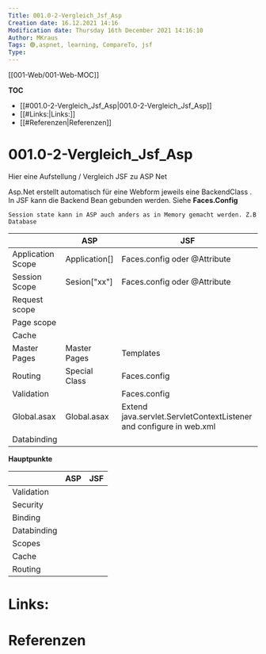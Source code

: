```yaml
---
Title: 001.0-2-Vergleich_Jsf_Asp
Creation date: 16.12.2021 14:16
Modification date: Thursday 16th December 2021 14:16:10
Author: MKraus
Tags: 🟢,aspnet, learning, CompareTo, jsf
Type:
---
```


[[001-Web/001-Web-MOC]]

**TOC**
- [[#001.0-2-Vergleich_Jsf_Asp|001.0-2-Vergleich_Jsf_Asp]]
- [[#Links:|Links:]]
- [[#Referenzen|Referenzen]]


# 001.0-2-Vergleich_Jsf_Asp
Hier eine Aufstellung / Vergleich JSF zu ASP Net

Asp.Net erstellt automatisch für eine Webform jeweils eine BackendClass . In JSF kann die Backend Bean gebunden werden. Siehe **Faces.Config**

```ng-info
Session state kann in ASP auch anders as in Memory gemacht werden. Z.B Database
```


|                   | ASP           | JSF                                                                 |
| ----------------- | ------------- | ------------------------------------------------------------------- |
| Application Scope | Application[] | Faces.config oder \@Attribute                                       |
| Session Scope     | Sesion["xx"]  | Faces.config oder \@Attribute                                       |
| Request scope     |               |                                                                     |
| Page scope        |               |                                                                     |
| Cache             |               |                                                                     |
| Master Pages      | Master Pages  | Templates                                                           |
| Routing           | Special Class | Faces.config                                                        |
| Validation        |               | Faces.config                                                        |
| Global.asax       | Global.asax   | Extend java.servlet.ServletContextListener and configure in web.xml |
| Databinding       |               |                                                                     |


**Hauptpunkte**

|             | ASP | JSF |
| ----------- | --- | --- |
| Validation  |     |     |
| Security    |     |     |
| Binding     |     |     |
| Databinding |     |     |
| Scopes      |     |     |
| Cache       |     |     |
| Routing     |     |     |

# Links:
 
# Referenzen
